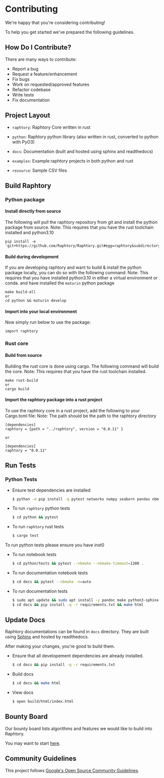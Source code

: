 # Contributing
We're happy that you're considering contributing!

To help you get started we've prepared the following guidelines.

## How Do I Contribute?
There are many ways to contribute:
- Report a bug
- Request a feature/enhancement
- Fix bugs
- Work on requested/approved features
- Refactor codebase
- Write tests
- Fix documentation

## Project Layout

- `raphtory`: Raphtory Core written in rust
- `python`: Raphtory python library (also written in rust, converted to python with PyO3)

- `docs`: Documentation (built and hosted using sphinx and readthedocs)
- `examples`: Example raphtory projects in both python and rust
- `resource`: Sample CSV files

## Build Raphtory

### Python package  

#### Install directly from source 

The following will pull the raphtory repository from git and install the python package from source.
Note: This requires that you have the rust toolchain installed and python3.10

    pip install -e 'git+https://github.com/Raphtory/Raphtory.git#egg=raphtory&subdirectory=python'

#### Build during development 

If you are developing raphtory and want to build & install the python package locally, you can do so with the following command:
Note: This requires that you have installed python3.10 in either a virtual environment or conda. and have installed the 
`maturin` python package 

    make build-all
    or 
    cd python && maturin develop

#### Import into your local environment

Now simply run below to use the package:

    import raphtory   

### Rust core

#### Build from source

Building the rust core is done using cargo. The following command will build the core.
Note: This requires that you have the rust toolchain installed.

    make rust-build
    or
    cargo build

#### Import the raphtory package into a rust project 

To use the raphtory core in a rust project, add the following to your Cargo.toml file:
Note: The path should be the path to the raphtory directory


    [dependencies]
    raphtory = {path = "../raphtory", version = "0.0.11" }
     
    or 

    [dependencies]
    raphtory = "0.0.11"


## Run Tests

### Python Tests

- Ensure test dependencies are installed
    ```bash
    $ python -m pip install -q pytest networkx numpy seaborn pandas nbmake pytest-xdist matplotlib
    ```

- To run `raphtory` python tests
    ```bash
    $ cd python && pytest
    ```

- To run `raphtory` rust tests
    ```bash
    $ cargo test
    ```
  
To run python tests please ensure you have inst0

- To run notebook tests
    ```bash
    $ cd python/tests && pytest --nbmake --nbmake-timeout=1200 .
    ```

- To run documentation notebook tests
    ```bash
    $ cd docs && pytest --nbmake -n=auto
    ```
- To run documentation tests
    ```bash
    $ sudo apt update && sudo apt install -y pandoc make python3-sphinx
    $ cd docs && pip install -q -r requirements.txt && make html
    ```

## Update Docs
Raphtory documentations can be found in `docs` directory. 
They are built using [Sphinx](https://www.sphinx-doc.org/en/master/) and hosted by readthedocs. 

After making your changes, you're good to build them. 

- Ensure that all developement dependencies are already installed.
    ```bash
    $ cd docs && pip install -q -r requirements.txt
    ```

- Build docs
    ```bash
    $ cd docs && make html
    ```

- View docs
    ```bash
    $ open build/html/index.html
    ```
    
## Bounty Board 
Our bounty board lists algorithms and features we would like to build into Raphtory. 

You may want to start [here](https://www.raphtory.com/algorithm-bounty/). 

## Community Guidelines
This project follows [Google's Open Source Community Guidelines](https://opensource.google.com/conduct/).
